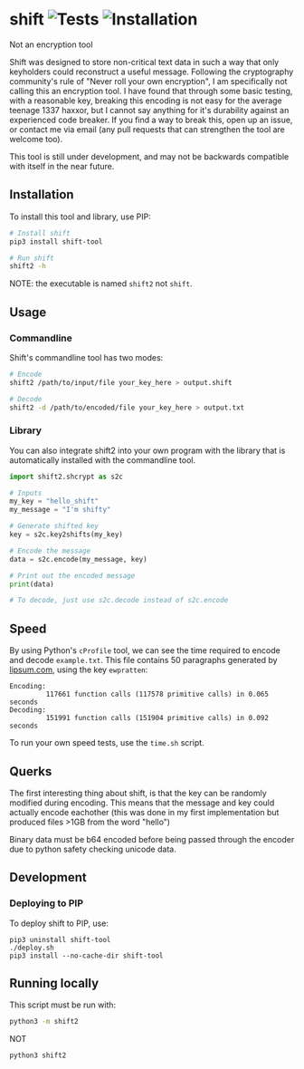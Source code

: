 # shift ![Tests](https://github.com/ewpratten/shift/workflows/Python%20package/badge.svg) ![Installation](https://github.com/ewpratten/shift/workflows/PIP%20Installation/badge.svg)
Not an encryption tool

Shift was designed to store non-critical text data in such a way that only keyholders could reconstruct a useful message. Following the cryptography community's rule of "Never roll your own encryption", I am specifically not calling this an encryption tool. 
I have found that through some basic testing, with a reasonable key, breaking this encoding is not easy for the average teenage 1337 haxxor, but I cannot say anything for it's durability against an experienced code breaker. If you find a way to break this, open up an issue, or contact me via email (any pull requests that can strengthen the tool are welcome too).

This tool is still under development, and may not be backwards compatible with itself in the near future. 

## Installation
To install this tool and library, use PIP:
```sh
# Install shift
pip3 install shift-tool

# Run shift
shift2 -h
```

NOTE: the executable is named `shift2` not `shift`.

## Usage

### Commandline
Shift's commandline tool has two modes:
```sh
# Encode
shift2 /path/to/input/file your_key_here > output.shift

# Decode
shift2 -d /path/to/encoded/file your_key_here > output.txt
```

### Library
You can also integrate shift2 into your own program with the library that is automatically installed with the commandline tool.

```python
import shift2.shcrypt as s2c

# Inputs
my_key = "hello_shift"
my_message = "I'm shifty"

# Generate shifted key
key = s2c.key2shifts(my_key)

# Encode the message
data = s2c.encode(my_message, key)

# Print out the encoded message
print(data)

# To decode, just use s2c.decode instead of s2c.encode
```

## Speed
By using Python's `cProfile` tool, we can see the time required to encode and decode `example.txt`. This file contains 50 paragraphs generated by [lipsum.com](https://www.lipsum.com), using the key `ewpratten`:
```
Encoding:
         117661 function calls (117578 primitive calls) in 0.065 seconds
Decoding:
         151991 function calls (151904 primitive calls) in 0.092 seconds
```

To run your own speed tests, use the `time.sh` script.

## Querks
The first interesting thing about shift, is that the key can be randomly modified during encoding. This means that the message and key could actually encode eachother (this was done in my first implementation but produced files >1GB from the word "hello")

Binary data must be b64 encoded before being passed through the encoder due to python safety checking unicode data.

## Development
### Deploying to PIP
To deploy shift to PIP, use:
```
pip3 uninstall shift-tool
./deploy.sh
pip3 install --no-cache-dir shift-tool
```

## Running locally
This script must be run with:
```sh
python3 -m shift2
```
NOT
```sh
python3 shift2
```